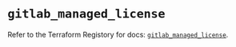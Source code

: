 # `gitlab_managed_license`

Refer to the Terraform Registory for docs: [`gitlab_managed_license`](https://registry.terraform.io/providers/gitlabhq/gitlab/15.10.0/docs/resources/managed_license).
